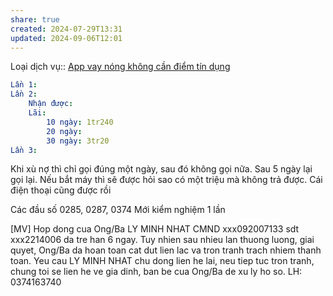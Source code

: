 ```yaml
---
share: true
created: 2024-07-29T13:31
updated: 2024-09-06T12:01
---
```

Loại dịch vụ:: [App vay nóng không cần điểm tín dụng](./index.md)

```yaml
Lần 1:
Lần 2:
    Nhận được: 
    Lãi:
        10 ngày: 1tr240
        20 ngày: 
        30 ngày: 3tr20
Lần 3:  
```

Khi xù nợ thì chỉ gọi đúng một ngày, sau đó không gọi nữa. Sau 5 ngày lại gọi lại. Nếu bắt máy thì sẽ được hỏi sao có một triệu mà không trả được. Cái điện thoại cũng được rồi

Các đầu số 0285, 0287, 0374
Mới kiểm nghiệm 1 lần

[MV] Hop dong cua Ong/Ba LY MINH NHAT CMND xxx092007133 sdt xxx2214006 da tre han 6 ngay. Tuy nhien sau nhieu lan thuong luong, giai quyet, Ong/Ba da hoan toan cat dut lien lac va tron tranh trach nhiem thanh toan. Yeu cau LY MINH NHAT chu dong lien he lai, neu tiep tuc tron tranh, chung toi se lien he ve gia dinh, ban be cua Ong/Ba de xu ly ho so. LH: 0374163740
